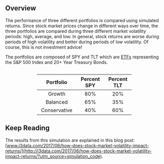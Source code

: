 ## Overview

The performance of three different portfolios is compared using simulated returns. Since stock market prices change in different ways over time, the three portfolios are compared during three different market volatility periods: high, average, and low. In general, stock returns are worse during periods of high volatility and better during periods of low volatility. Of course, this is not investment advice!

The portfolios are composed of SPY and TLT which are [ETFs](https://www.fidelity.com/learning-center/investment-products/etf/what-are-etfs) representing the S&P 500 Index and 20+ Year Treasury Bonds.

<table style="margin-top:30px;width:60%;margin-left:auto;margin-right:auto;">
<colgroup>
<col width="18%" />
<col width="19%" />
<col width="19%" />
</colgroup>
<thead>
<tr class="header">
<th align="center">Portfolio</th>
<th align="center">Percent SPY</th>
<th align="center">Percent TLT</th>
</tr>
</thead>
<tbody>
<tr class="odd">
<td align="center">Growth</td>
<td align="center">80%</td>
<td align="center">20%</td>
</tr>
<tr class="even">
<td align="center">Balanced</td>
<td align="center">65%</td>
<td align="center">35%</td>
</tr>
<tr class="odd">
<td align="center">Conservative</td>
<td align="center">40%</td>
<td align="center">60%</td>
</tr>
</tbody>
</table>

## Keep Reading

The results from this simulation are explained in this blog post: [www.j3data.com/2017/06/how-does-stock-market-volatility-impact-returns/](http://j3data.com/2017/06/how-does-stock-market-volatility-impact-returns/?utm_source=simulation_code).
